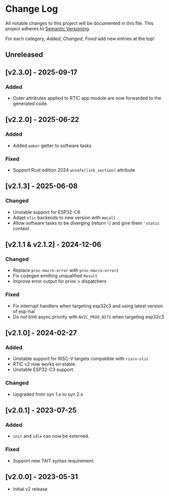 # Change Log

All notable changes to this project will be documented in this file.
This project adheres to [Semantic Versioning](http://semver.org/).

For each category, *Added*, *Changed*, *Fixed* add new entries at the top!

## Unreleased

## [v2.3.0] - 2025-09-17

### Added

- Outer attributes applied to RTIC app module are now forwarded to the generated code.

## [v2.2.0] - 2025-06-22

### Added

- Added `waker` getter to software tasks

### Fixed

- Support Rust edition 2024 `unsafe(link_section)` attribute

## [v2.1.3] - 2025-06-08

### Changed

- Unstable support for ESP32-C6
- Adapt `slic` backends to new version with `mecall`
- Allow software tasks to be diverging (return `!`) and give them `'static` context.

## [v2.1.1 & v2.1.2] - 2024-12-06

### Changed

- Replace `proc-macro-error` with `proc-macro-error2`
- Fix codegen emitting unqualified `Result`
- Improve error output for prios > dispatchers

### Fixed

- Fix interrupt handlers when targeting esp32c3 and using latest version of esp-hal
- Do not limit async priority with `NVIC_PRIO_BITS` when targeting esp32c3

## [v2.1.0] - 2024-02-27

### Added

- Unstable support for RISC-V targets compatible with `riscv-slic`
- RTIC v2 now works on stable.
- Unstable ESP32-C3 support.

### Changed

- Upgraded from syn 1.x to syn 2.x

## [v2.0.1] - 2023-07-25

### Added

- `init` and `idle` can now be externed.

### Fixed

- Support new TAIT syntax requirement.

## [v2.0.0] - 2023-05-31

- Initial v2 release
